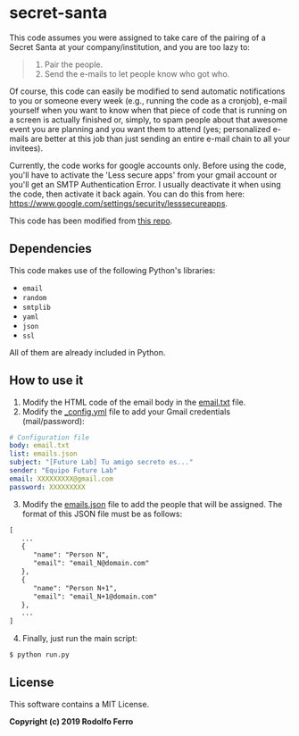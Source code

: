 # secret-santa

This code assumes you were assigned to take care of the pairing of a Secret Santa at your company/institution, and you are too lazy to:

> 1. Pair the people.
> 2. Send the e-mails to let people know who got who.

Of course, this code can easily be modified to send automatic notifications to you or someone every week (e.g., running the code as a cronjob), e-mail yourself when you want to know when that piece of code that is running on a screen is actually finished or, simply, to spam people about that awesome event you are planning and you want them to attend (yes; personalized e-mails are better at this job than just sending an entire e-mail chain to all your invitees). 

Currently, the code works for google accounts only. Before using the code, you'll have to  activate the 'Less secure apps' from your gmail account or you'll get an SMTP Authentication  Error. I usually deactivate it when using the code, then activate it back again. You can do  this from here: https://www.google.com/settings/security/lesssecureapps.

This code has been modified from [this repo](https://github.com/nespinoza/secret-santa).

## Dependencies

This code makes use of the following Python's libraries:

- `email`
- `random`
- `smtplib`
- `yaml`
- `json`
- `ssl`

All of them are already included in Python.


## How to use it

1. Modify the HTML code of the email body in the [email.txt](https://github.com/RodolfoFerro/secret-santa/blob/master/email.txt) file.
2. Modify the [_config.yml](https://github.com/RodolfoFerro/secret-santa/blob/master/_config.yml) file to add your Gmail credentials (mail/password):
```yaml
# Configuration file
body: email.txt
list: emails.json
subject: "[Future Lab] Tu amigo secreto es..."
sender: "Equipo Future Lab"
email: XXXXXXXXX@gmail.com
password: XXXXXXXXX
```
3. Modify the [emails.json](https://github.com/RodolfoFerro/secret-santa/blob/master/emails.json) file to add the people that will be assigned. The format of this JSON file must be as follows:
```txt
[
   ...
   {
      "name": "Person N",
      "email": "email_N@domain.com"
   },
   {
      "name": "Person N+1",
      "email": "email_N+1@domain.com"
   },
   ...
]
```
4. Finally, just run the main script:
```bash
$ python run.py
```


## License

This software contains a MIT License.

**Copyright (c) 2019 Rodolfo Ferro**
